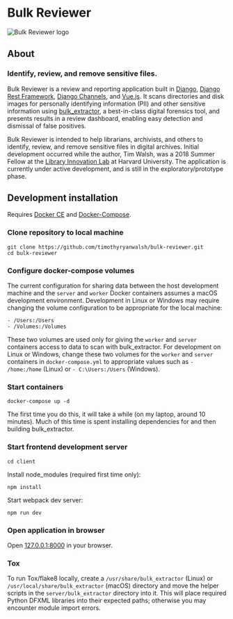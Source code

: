 # Bulk Reviewer

![Bulk Reviewer logo](https://github.com/timothyryanwalsh/bulk-reviewer/blob/master/docs/assets/img/full-logo.png)

## About

### Identify, review, and remove sensitive files.

Bulk Reviewer is a review and reporting application built in [Django](https://www.djangoproject.com/), [Django Rest Framework](http://www.django-rest-framework.org/), [Django Channels](https://channels.readthedocs.io/en/latest/), and [Vue.js](https://vuejs.org/). It scans directories and disk images for personally identifying information (PII) and other sensitive information using [bulk_extractor](https://github.com/simsong/bulk_extractor), a best-in-class digital forensics tool, and presents results in a review dashboard, enabling easy detection and dismissal of false positives.

Bulk Reviewer is intended to help librarians, archivists, and others to identify, review, and remove sensitive files in digital archives. Initial development occurred while the author, Tim Walsh, was a 2018 Summer Fellow at the [Library Innovation Lab](https://lil.law.harvard.edu) at Harvard University. The application is currently under active development, and is still in the exploratory/prototype phase.

## Development installation

Requires [Docker CE](https://www.docker.com/community-edition) and [Docker-Compose](https://docs.docker.com/compose/).

### Clone repository to local machine

```
git clone https://github.com/timothyryanwalsh/bulk-reviewer.git
cd bulk-reviewer
```

### Configure docker-compose volumes

The current configuration for sharing data between the host development machine and the `server` and `worker` Docker containers assumes a macOS development environment. Development in Linux or Windows may require changing the volume configuration to be appropriate for the local machine:

```
- /Users:/Users
- /Volumes:/Volumes
```

These two volumes are used only for giving the `worker` and `server` containers access to data to scan with bulk_extractor. For development on Linux or Windows, change these two volumes for the `worker` and `server` containers in `docker-compose.yml` to appropriate values such as `- /home:/home` (Linux) or `- C:\Users:/Users` (Windows).

### Start containers

```
docker-compose up -d
```

The first time you do this, it will take a while (on my laptop, around 10 minutes). Much of this time is spent installing dependencies for and then building bulk_extractor.

### Start frontend development server

```
cd client
```
Install node_modules (required first time only):

```
npm install
```

Start webpack dev server:

```
npm run dev
```

### Open application in browser

Open [127.0.0.1:8000](http://127.0.0.1:8000) in your browser.

### Tox

To run Tox/flake8 locally, create a `/usr/share/bulk_extractor` (Linux) or `/usr/local/share/bulk_extractor` (macOS) directory and move the helper scripts in the `server/bulk_extractor` directory into it. This will place required Python DFXML libraries into their expected paths; otherwise you may encounter module import errors.
